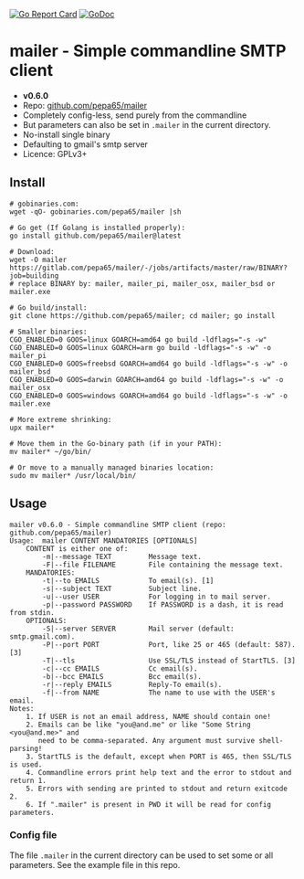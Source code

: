 [![Go Report Card](https://goreportcard.com/badge/github.com/pepa65/mailer)](https://goreportcard.com/report/github.com/pepa65/mailer)
[![GoDoc](https://godoc.org/github.com/pepa65/mailer?status.svg)](https://godoc.org/github.com/pepa65/mailer)

# mailer - Simple commandline SMTP client
* **v0.6.0**
* Repo: [github.com/pepa65/mailer](https://github.com/pepa65/mailer)
* Completely config-less, send purely from the commandline
* But parameters can also be set in `.mailer` in the current directory.
* No-install single binary
* Defaulting to gmail's smtp server
* Licence: GPLv3+

## Install
```
# gobinaries.com:
wget -qO- gobinaries.com/pepa65/mailer |sh

# Go get (If Golang is installed properly):
go install github.com/pepa65/mailer@latest

# Download:
wget -O mailer https://gitlab.com/pepa65/mailer/-/jobs/artifacts/master/raw/BINARY?job=building
# replace BINARY by: mailer, mailer_pi, mailer_osx, mailer_bsd or mailer.exe

# Go build/install:
git clone https://github.com/pepa65/mailer; cd mailer; go install

# Smaller binaries:
CGO_ENABLED=0 GOOS=linux GOARCH=amd64 go build -ldflags="-s -w"
CGO_ENABLED=0 GOOS=linux GOARCH=arm go build -ldflags="-s -w" -o mailer_pi
CGO_ENABLED=0 GOOS=freebsd GOARCH=amd64 go build -ldflags="-s -w" -o mailer_bsd
CGO_ENABLED=0 GOOS=darwin GOARCH=amd64 go build -ldflags="-s -w" -o mailer_osx
CGO_ENABLED=0 GOOS=windows GOARCH=amd64 go build -ldflags="-s -w" -o mailer.exe

# More extreme shrinking:
upx mailer*

# Move them in the Go-binary path (if in your PATH):
mv mailer* ~/go/bin/

# Or move to a manually managed binaries location:
sudo mv mailer* /usr/local/bin/
```

## Usage
```
mailer v0.6.0 - Simple commandline SMTP client (repo: github.com/pepa65/mailer)
Usage:  mailer CONTENT MANDATORIES [OPTIONALS]
    CONTENT is either one of:
        -m|--message TEXT         Message text.
        -F|--file FILENAME        File containing the message text.
    MANDATORIES:
        -t|--to EMAILS            To email(s). [1]
        -s|--subject TEXT         Subject line.
        -u|--user USER            For logging in to mail server.
        -p|--password PASSWORD    If PASSWORD is a dash, it is read from stdin.
    OPTIONALS:
        -S|--server SERVER        Mail server (default: smtp.gmail.com).
        -P|--port PORT            Port, like 25 or 465 (default: 587). [3]
        -T|--tls                  Use SSL/TLS instead of StartTLS. [3]
        -c|--cc EMAILS            Cc email(s).
        -b|--bcc EMAILS           Bcc email(s).
        -r|--reply EMAILS         Reply-To email(s).
        -f|--from NAME            The name to use with the USER's email.
Notes:
    1. If USER is not an email address, NAME should contain one!
    2. Emails can be like "you@and.me" or like "Some String <you@and.me>" and
       need to be comma-separated. Any argument must survive shell-parsing!
    3. StartTLS is the default, except when PORT is 465, then SSL/TLS is used.
    4. Commandline errors print help text and the error to stdout and return 1.
    5. Errors with sending are printed to stdout and return exitcode 2.
    6. If ".mailer" is present in PWD it will be read for config parameters.
```

### Config file
The file `.mailer` in the current directory can be used to set some or all parameters.
See the example file in this repo.
